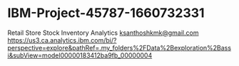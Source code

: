 # IBM-Project-45787-1660732331
Retail Store Stock Inventory Analytics
ksanthoshkmk@gmail.com
https://us3.ca.analytics.ibm.com/bi/?perspective=explore&pathRef=.my_folders%2FData%2Bexploration%2Bassi&subView=model00000183412ba9fb_00000004
